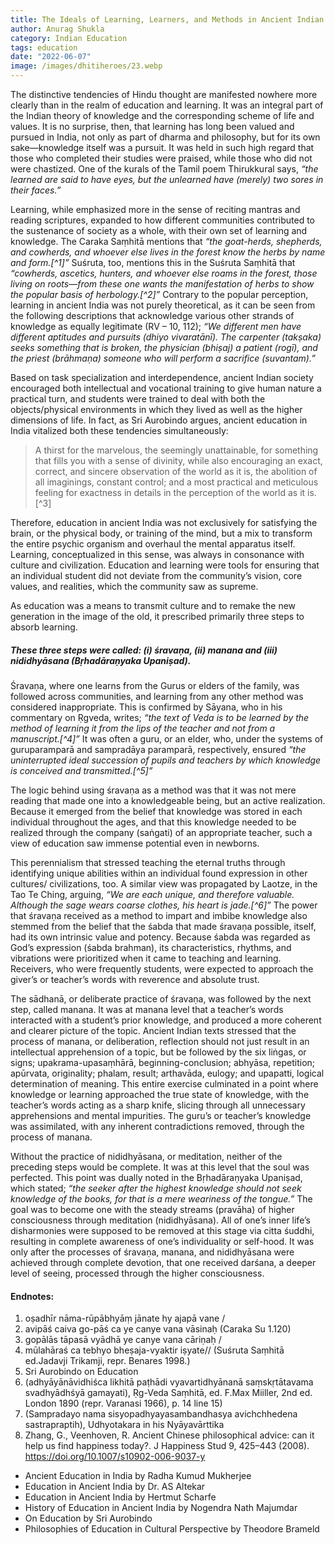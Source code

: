 ```yaml
---
title: The Ideals of Learning, Learners, and Methods in Ancient Indian Education
author: Anurag Shukla
category: Indian Education
tags: education
date: "2022-06-07"
image: /images/dhitiheroes/23.webp
---
```


The distinctive tendencies of Hindu thought are manifested nowhere more clearly than in the realm of education and learning. It was an integral part of the Indian theory of knowledge and the corresponding scheme of life and values. It is no surprise, then, that learning has long been valued and pursued in India, not only as part of dharma and philosophy, but for its own sake—knowledge itself was a pursuit. It was held in such high regard that those who completed their studies were praised, while those who did not were chastized. One of the kurals of the Tamil poem Thirukkural says, *“the learned are said to have eyes, but the unlearned have (merely) two sores in their faces.”*

Learning, while emphasized more in the sense of reciting mantras and reading scriptures, expanded to how different communities contributed to the sustenance of society as a whole, with their own set of learning and knowledge. The Caraka Saṃhitā mentions that *“the goat-herds, shepherds, and cowherds, and whoever else lives in the forest know the herbs by name and form.[^1]”* Suśruta, too, mentions this in the Suśruta Saṃhitā that *“cowherds, ascetics, hunters, and whoever else roams in the forest, those living on roots—from these one wants the manifestation of herbs to show the popular basis of herbology.[^2]”* Contrary to the popular perception, learning in ancient India was not purely theoretical, as it can be seen from the following descriptions that acknowledge various other strands of knowledge as equally legitimate (RV – 10, 112); *“We different men have different aptitudes and pursuits (dhiyo vivaratānī). The carpenter (takṣaka) seeks something that is broken, the physician (bhiṣaj) a patient (rogī), and the priest (brāhmaṇa) someone who will perform a sacrifice (suvantam).”*

Based on task specialization and interdependence, ancient Indian society encouraged both intellectual and vocational training to give human nature a practical turn, and students were trained to deal with both the objects/physical environments in which they lived as well as the higher dimensions of life. In fact, as Sri Aurobindo argues, ancient education in India vitalized both these tendencies simultaneously:

> A thirst for the marvelous, the seemingly unattainable, for something that fills you with a sense of divinity, while also encouraging an exact, correct, and sincere observation of the world as it is, the abolition of all imaginings, constant control; and a most practical and meticulous feeling for exactness in details in the perception of the world as it is.[^3]

Therefore, education in ancient India was not exclusively for satisfying the brain, or the physical body, or training of the mind, but a mix to transform the entire psychic organism and overhaul the mental apparatus itself. Learning, conceptualized in this sense, was always in consonance with culture and civilization. Education and learning were tools for ensuring that an individual student did not deviate from the community’s vision, core values, and realities, which the community saw as supreme.

As education was a means to transmit culture and to remake the new generation in the image of the old, it prescribed primarily three steps to absorb learning.

##### These three steps were called: (i) śravaṇa, (ii) manana and (iii) nididhyāsana (Bṛhadāraṇyaka Upaniṣad).

Śravaṇa, where one learns from the Gurus or elders of the family, was followed across communities, and learning from any other method was considered inappropriate. This is confirmed by Sāyana, who in his commentary on Ṛgveda, writes; *“the text of Veda is to be learned by the method of learning it from the lips of the teacher and not from a manuscript.[^4]”* It was often a guru, or an elder, who, under the systems of guruparamparā and sampradāya paramparā, respectively, ensured *“the uninterrupted ideal succession of pupils and teachers by which knowledge is conceived and transmitted.[^5]”*

The logic behind using śravaṇa as a method was that it was not mere reading that made one into a knowledgeable being, but an active realization. Because it emerged from the belief that knowledge was stored in each individual throughout the ages, and that this knowledge needed to be realized through the company (saṅgati) of an appropriate teacher, such a view of education saw immense potential even in newborns.

This perennialism that stressed teaching the eternal truths through identifying unique abilities within an individual found expression in other cultures/ civilizations, too. A similar view was propagated by Laotze, in the Tao Te Ching, arguing, *“We are each unique, and therefore valuable. Although the sage wears coarse clothes, his heart is jade.[^6]”* The power that śravaṇa received as a method to impart and imbibe knowledge also stemmed from the belief that the śabda that made śravaṇa possible, itself, had its own intrinsic value and potency. Because śabda was regarded as God’s expression (śabda brahman), its characteristics, rhythms, and vibrations were prioritized when it came to teaching and learning. Receivers, who were frequently students, were expected to approach the giver’s or teacher’s words with reverence and absolute trust.

The sādhanā, or deliberate practice of śravaṇa, was followed by the next step, called manana. It was at manana level that a teacher’s words interacted with a student’s prior knowledge, and produced a more coherent and clearer picture of the topic. Ancient Indian texts stressed that the process of manana, or deliberation, reflection should not just result in an intellectual apprehension of a topic, but be followed by the six liṅgas, or signs; upakrama-upasaṃhārā, beginning-conclusion; abhyāsa, repetition; apūrvata, originality; phalam, result; arthavāda, eulogy; and upapatti, logical determination of meaning. This entire exercise culminated in a point where knowledge or learning approached the true state of knowledge, with the teacher’s words acting as a sharp knife, slicing through all unnecessary apprehensions and mental impurities. The guru’s or teacher’s knowledge was assimilated, with any inherent contradictions removed, through the process of manana.

Without the practice of nididhyāsana, or meditation, neither of the preceding steps would be complete. It was at this level that the soul was perfected. This point was dually noted in the Bṛhadāraṇyaka Upaniṣad, which stated; *“the seeker after the highest knowledge should not seek knowledge of the books, for that is a mere weariness of the tongue.”* The goal was to become one with the steady streams (pravāha) of higher consciousness through meditation (nididhyāsana). All of one’s inner life’s disharmonies were supposed to be removed at this stage via citta śuddhi, resulting in complete awareness of one’s individuality or self-hood. It was only after the processes of śravaṇa, manana, and nididhyāsana were achieved through complete devotion, that one received darśana, a deeper level of seeing, processed through the higher consciousness.

#### Endnotes:
1. oṣadhīr nāma-rūpābhyāṃ jānate hy ajapā vane /
2. avipāś caiva go-pāś ca ye canye vana vāsinaḥ (Caraka Su 1.120)
3. gopālās tāpasā vyādhā ye canye vana cāriṇaḥ /
4. mūlahāraś ca tebhyo bheṣaja-vyaktir iṣyate// (Suśruta Saṃhitā ed.Jadavji Trikamji, repr. Benares 1998.)
5. Sri Aurobindo on Education
6. (adhyāyānāvidhiśca likhitā paṭhādi vyavartidhyānanā saṃskṛtātavama svadhyādhśyā gamayati), Ṛg-Veda Saṃhitā, ed. F.Max Miiller, 2nd ed. London 1890 (repr. Varanasi 1966), p. 14 line 15)
7. (Sampradayo nama sisyopadhyayasambandhasya avichchhedena sastrapraptih), Udhyotakara in his Nyāyavārttika
8. Zhang, G., Veenhoven, R. Ancient Chinese philosophical advice: can it help us find happiness today?. J Happiness Stud 9, 425–443 (2008). https://doi.org/10.1007/s10902-006-9037-y

- Ancient Education in India by Radha Kumud Mukherjee
- Education in Ancient India by Dr. AS Altekar
- Education in Ancient India by Hertmut Scharfe
- History of Education in Ancient India by Nogendra Nath Majumdar
- On Education by Sri Aurobindo
- Philosophies of Education in Cultural Perspective by Theodore Brameld